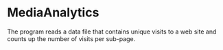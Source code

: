 # MediaAnalytics
The program reads a data file that contains unique visits to a web site and counts up the number of visits
per sub-page.
